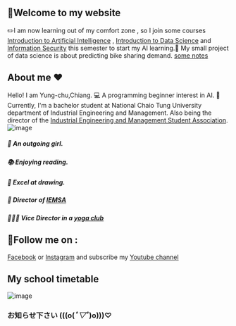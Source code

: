 ## 👏Welcome to my website

✏️I am now learning out of my comfort zone , 
so I join some courses [Introduction to Artificial Intelligence](https://timetable.nycu.edu.tw/?r=main/crsoutline&Acy=110&Sem=1&CrsNo=1071&lang=zh-tw)
 , [Introduction to Data Science](https://timetable.nycu.edu.tw/?r=main/crsoutline&Acy=110&Sem=1&CrsNo=5460&lang=zh-tw) and [Information Security](https://timetable.nycu.edu.tw/?r=main/crsoutline&Acy=110&Sem=1&CrsNo=5552&lang=zh-tw) this semester to start my AI learning.🏫
My small project of data science is about predicting bike sharing demand. [some notes](https://hackmd.io/8q99COY1SdC_av67J3BXKw)
## About me ❤️

Hello! I am Yung-chu,Chiang. 💻 A programming beginner interest in AI. 🤖️
Currently, I'm a bachelor student at National Chaio Tung University department of Industrial Engineering and Management. Also being the director of the  [Industrial Engineering and Management Student Association](https://linktr.ee/nycu.iem.sa). 
![image](https://img.onl/uwvTFw)
##### 👩 An outgoing girl.
##### 📚 Enjoying reading. 
##### 🎨 Excel at drawing.
##### 👸 Director of [IEMSA](https://www.facebook.com/IEMhome/)
##### 🧘🏻‍♀️ Vice Director in a [yoga club](https://www.facebook.com/交大瑜珈社-558704051322587/)

## 🔎Follow me on : 
 [Facebook](https://www.facebook.com/yongzhuj/) or
 [Instagram](https://www.instagram.com/imyungchu/) 
 and subscribe my [Youtube channel](https://www.youtube.com/channel/UCFhsHnSLhKTZj_F4a2RGwVw)

## My school timetable 
![image](https://img.onl/PKbUs1)
### お知らせ下さい (((o(*ﾟ▽ﾟ*)o)))♡
